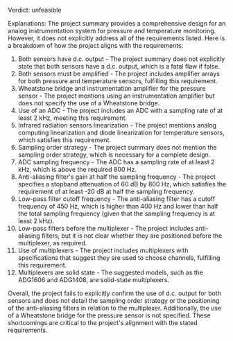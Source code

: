 Verdict: unfeasible

Explanations: 
The project summary provides a comprehensive design for an analog instrumentation system for pressure and temperature monitoring. However, it does not explicitly address all of the requirements listed. Here is a breakdown of how the project aligns with the requirements:

1. Both sensors have d.c. output - The project summary does not explicitly state that both sensors have a d.c. output, which is a fatal flaw if false.
2. Both sensors must be amplified - The project includes amplifier arrays for both pressure and temperature sensors, fulfilling this requirement.
3. Wheatstone bridge and instrumentation amplifier for the pressure sensor - The project mentions using an instrumentation amplifier but does not specify the use of a Wheatstone bridge.
4. Use of an ADC - The project includes an ADC with a sampling rate of at least 2 kHz, meeting this requirement.
5. Infrared radiation sensors linearization - The project mentions analog computing linearization and diode linearization for temperature sensors, which satisfies this requirement.
6. Sampling order strategy - The project summary does not mention the sampling order strategy, which is necessary for a complete design.
7. ADC sampling frequency - The ADC has a sampling rate of at least 2 kHz, which is above the required 800 Hz.
8. Anti-aliasing filter's gain at half the sampling frequency - The project specifies a stopband attenuation of 60 dB by 800 Hz, which satisfies the requirement of at least -20 dB at half the sampling frequency.
9. Low-pass filter cutoff frequency - The anti-aliasing filter has a cutoff frequency of 450 Hz, which is higher than 400 Hz and lower than half the total sampling frequency (given that the sampling frequency is at least 2 kHz).
10. Low-pass filters before the multiplexer - The project includes anti-aliasing filters, but it is not clear whether they are positioned before the multiplexer, as required.
11. Use of multiplexers - The project includes multiplexers with specifications that suggest they are used to choose channels, fulfilling this requirement.
12. Multiplexers are solid state - The suggested models, such as the ADG1606 and ADG1408, are solid-state multiplexers.

Overall, the project fails to explicitly confirm the use of d.c. output for both sensors and does not detail the sampling order strategy or the positioning of the anti-aliasing filters in relation to the multiplexer. Additionally, the use of a Wheatstone bridge for the pressure sensor is not specified. These shortcomings are critical to the project's alignment with the stated requirements.